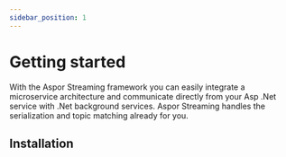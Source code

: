 ```yaml
---
sidebar_position: 1
---
```


# Getting started

With the Aspor Streaming framework you can easily integrate a microservice architecture and communicate directly from
your Asp .Net service with .Net background services. Aspor Streaming handles the serialization and topic matching already for you.

## Installation


